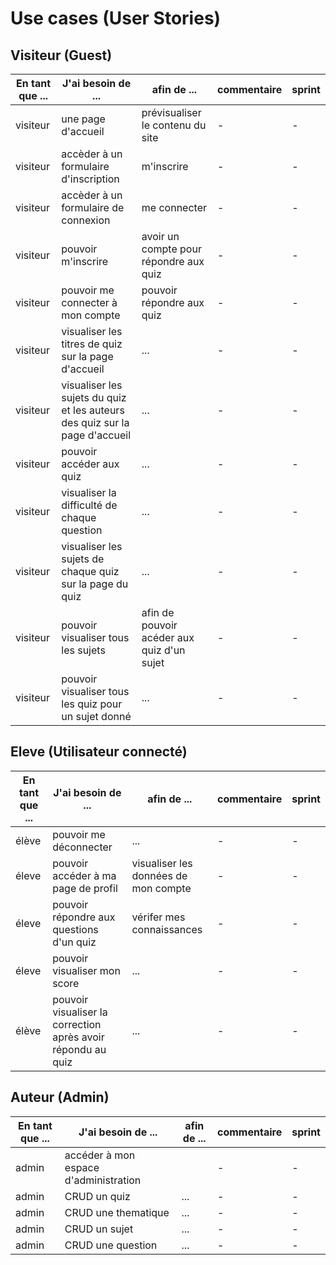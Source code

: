 # Use cases (User Stories)

## Visiteur (Guest)
|En tant que ...|J'ai besoin de ...|afin de ...|commentaire|sprint|
|---|---|---|---|---|
|visiteur|une page d'accueil|prévisualiser le contenu du site|-|-|
|visiteur|accèder à un formulaire d'inscription|m'inscrire|-|-|
|visiteur|accèder à un formulaire de connexion|me connecter|-|-|
|visiteur|pouvoir m'inscrire|avoir un compte pour répondre aux quiz|-|-| 
|visiteur|pouvoir me connecter à mon compte|pouvoir répondre aux quiz|-|-|
|visiteur|visualiser les titres de quiz sur la page d'accueil|...|-|-|
|visiteur|visualiser les sujets du quiz et les auteurs des quiz sur la page d'accueil|...|-|-|
|visiteur|pouvoir accéder aux quiz|...|-|-|
|visiteur|visualiser la difficulté de chaque question|...|-|-|
|visiteur|visualiser les sujets de chaque quiz sur la page du quiz|...|-|-|
|visiteur|pouvoir visualiser tous les sujets|afin de pouvoir acéder aux quiz d'un sujet|-|-|
|visiteur|pouvoir visualiser tous les quiz pour un sujet donné|...|-|-|

## Eleve (Utilisateur connecté)
|En tant que ...|J'ai besoin de ...|afin de ...|commentaire|sprint|
|---|---|---|---|---|
|élève|pouvoir me déconnecter|...|-|-|
|éleve|pouvoir accéder à ma page de profil|visualiser les données de mon compte|-|-|
|éleve|pouvoir répondre aux questions d'un quiz|vérifer mes connaissances|-|-|
|éleve|pouvoir visualiser mon score|...|-|-|
|élève|pouvoir visualiser la correction après avoir répondu au quiz|...|-|-|

## Auteur (Admin)
|En tant que ...|J'ai besoin de ...|afin de ...|commentaire|sprint|
|---|---|---|---|---|
|admin|accéder à mon espace d'administration||-|-|
|admin|CRUD un quiz|...|-|-|
|admin|CRUD une thematique|...|-|-|
|admin|CRUD un sujet|...|-|-|
|admin|CRUD une question|...|-|-|
